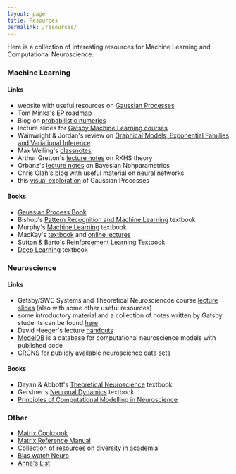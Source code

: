 ```yaml
---
layout: page
title: Resources
permalink: /resources/
---
```

Here is a collection of interesting resources for Machine Learning and Computational Neuroscience.

### __Machine Learning__ 

#### Links
* website with useful resources on [Gaussian Processes](http://www.gaussianprocess.org/)
* Tom Minka's [EP roadmap](https://tminka.github.io/papers/ep/roadmap.html)
* Blog on [probabilistic numerics](http://www.probabilistic-numerics.org/)
* lecture slides for [Gatsby Machine Learning courses](http://www.gatsby.ucl.ac.uk/teaching/courses/index.html) 
* Wainwright & Jordan's review on [Graphical Models, Exponential Families and Variational Inference](https://people.eecs.berkeley.edu/~wainwrig/Papers/WaiJor08_FTML.pdf)
* Max Welling's [classnotes](http://www.ics.uci.edu/~welling/classnotes/classnotes.html)
* Arthur Gretton's [lecture notes](http://www.gatsby.ucl.ac.uk/~gretton/coursefiles/rkhscourse.html) on RKHS theory
* Orbanz's [lecture notes](http://stat.columbia.edu/~porbanz/papers/porbanz_BNP_draft.pdf) on Bayesian Nonparametrics
* Chris Olah's [blog](https://colah.github.io/) with useful material on neural networks
* this [visual exploration](https://distill.pub/2019/visual-exploration-gaussian-processes/) of Gaussian Processes


#### Books
* [Gaussian Process Book](http://www.gaussianprocess.org/gpml/)
* Bishop's [Pattern Recognition and Machine Learning](https://www.microsoft.com/en-us/research/people/cmbishop/) textbook
* Murphy's [Machine Learning](https://www.cs.ubc.ca/~murphyk/MLbook/) textbook
* MacKay's [textbook](http://www.cambridge.org/catalogue/catalogue.asp?isbn=9780521642989) and [online lectures](https://www.youtube.com/playlist?list=PLruBu5BI5n4aFpG32iMbdWoRVAA-Vcso6)
* Sutton & Barto's [Reinforcement Learning](http://incompleteideas.net/sutton/book/the-book.html) Textbook
* [Deep Learning](http://www.deeplearningbook.org/) textbook

### __Neuroscience__

#### Links
* Gatsby/SWC Systems and Theoretical Neurosciencde course [lecture slides](http://www.gatsby.ucl.ac.uk/teaching/courses/sntn/sntn-2018/lectures.html) (also with some other useful resources)
* some introductory material and a collection of notes written by Gatsby students can be found [here](http://www.gatsby.ucl.ac.uk/teaching/courses/sntn/sntn-2017/induction.html) 
* David Heeger's lecture [handouts](http://www.cns.nyu.edu/~david/)
* [ModelDB](https://senselab.med.yale.edu/ModelDB/default.cshtml) is a database for computational neuroscience models with published code
* [CRCNS](https://crcns.org/data-sets) for publicly available neuroscience data sets

#### Books
* Dayan & Abbott's [Theoretical Neuroscience](http://www.gatsby.ucl.ac.uk/~dayan/book/) textbook
* Gerstner's [Neuronal Dynamics](http://neuronaldynamics.epfl.ch/) textbook 
* [Principles of Computational Modelling in Neuroscience](http://www.cambridge.org/us/academic/subjects/life-sciences/neuroscience/principles-computational-modelling-neuroscience#I1SF2c5dOfZ12Fr0.97)

### __Other__
 
* [Matrix Cookbook](http://www2.imm.dtu.dk/pubdb/views/edoc_download.php/3274/pdf/imm3274.pdf)
* [Matrix Reference Manual](http://www.ee.ic.ac.uk/hp/staff/dmb/matrix/intro.html#Intro)
* [Collection of resources on diversity in academia](http://diversityinacademia.strikingly.com/)
* [Bias watch Neuro](https://biaswatchneuro.com/)
* [Anne's List](https://anneslist.net/)
